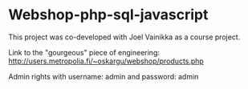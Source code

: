 # Webshop-php-sql-javascript

This project was co-developed with Joel Vainikka as a course project.

Link to the "gourgeous" piece of engineering:
http://users.metropolia.fi/~oskargu/webshop/products.php

Admin rights with username: admin and password: admin

